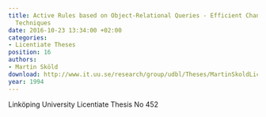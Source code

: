 ```yaml
---
title: Active Rules based on Object-Relational Queries - Efficient Change Monitoring
  Techniques
date: 2016-10-23 13:34:00 +02:00
categories:
- Licentiate Theses
position: 16
authors:
- Martin Sköld
download: http://www.it.uu.se/research/group/udbl/Theses/MartinSkoldLic.pdf
year: 1994
---
```


Linköping University Licentiate Thesis No 452
